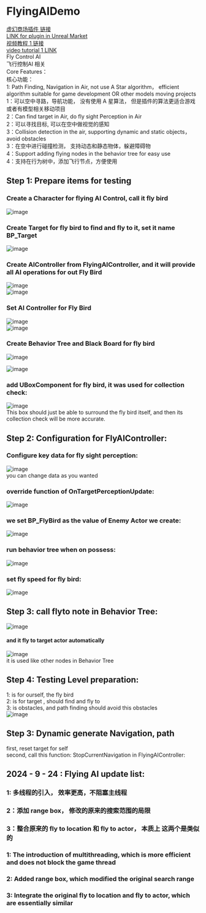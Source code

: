 # FlyingAIDemo   
[虚幻商场插件 链接](https://www.unrealengine.com/marketplace/en-US/product/flyingai)  
[LINK for plugin in Unreal Market](https://www.unrealengine.com/marketplace/en-US/product/flyingai)  
[视频教程 1 链接](https://www.bilibili.com/video/BV1um421n75k/)  
[video tutorial 1 LINK](https://youtu.be/KbilJDFAxOA)  
Fly Control AI   
飞行控制AI 相关   
Core Features：  
核心功能：   
1: Path Finding, Navigation in Air, not use A Star algorithm， efficient algorithm suitable for game development OR other models moving projects   
1：可以空中寻路，导航功能， 没有使用 A 星算法， 但是插件的算法更适合游戏 或者有模型相关移动项目    
2：Can find target in Air, do fly sight Perception in Air   
2：可以寻找目标, 可以在空中做视觉的感知   
3：Collision detection in the air, supporting dynamic and static objects，avoid obstacles   
3：在空中进行碰撞检测， 支持动态和静态物体，躲避障碍物   
4：Support adding flying nodes in the behavior tree for easy use   
4：支持在行为树中，添加飞行节点，方便使用   


## Step 1: Prepare items for testing   
### Create a Character for flying AI Control, call it fly bird   
![image](https://github.com/WanWanHa/MarketPlaceDemo/assets/8192020/d692ee8a-c593-401d-9699-05f222a48ea1)    
### Create Target for fly bird to find and fly to it, set it name BP_Target   
![image](https://github.com/WanWanHa/MarketPlaceDemo/assets/8192020/659cb305-d9a5-4c33-9abf-617e402ebeb9)   
### Create AIController from FlyingAIController, and it will provide all AI operations for out Fly Bird   
![image](https://github.com/WanWanHa/MarketPlaceDemo/assets/8192020/445a1369-332b-4d5e-91e7-a7f94a04e651)    
![image](https://github.com/WanWanHa/MarketPlaceDemo/assets/8192020/062ee379-fa83-44c2-999f-2e06fefd0bba)   
### Set AI Controller for Fly Bird   
![image](https://github.com/WanWanHa/MarketPlaceDemo/assets/8192020/dabb5d8c-ba67-472e-b620-6a0d99d1354c)   
![image](https://github.com/WanWanHa/MarketPlaceDemo/assets/8192020/2aeb7bd9-b713-40e5-a945-6c3b4e3e522b)   
### Create Behavior Tree and Black Board for  fly bird    
![image](https://github.com/WanWanHa/MarketPlaceDemo/assets/8192020/b1e02c7f-b369-4d79-a748-cf36655a4f6c)   
   
![image](https://github.com/WanWanHa/MarketPlaceDemo/assets/8192020/5261b224-42bf-42b6-81cf-c2a6e0bbbf0b)   
### add UBoxComponent for fly bird, it was used for collection check:   
![image](https://github.com/WanWanHa/MarketPlaceDemo/assets/8192020/65ee814a-ea47-4915-81a7-f64c39499091)    
This box should just be able to surround the fly bird itself, and then its collection check will be more accurate.   

## Step 2: Configuration for FlyAIController:   
### Configure key data for fly sight perception:      
![image](https://github.com/WanWanHa/MarketPlaceDemo/assets/8192020/f0265732-b6d6-454f-a8df-9c5b712b36df)   
you can change data as you wanted   

### override function of OnTargetPerceptionUpdate:      
![image](https://github.com/WanWanHa/MarketPlaceDemo/assets/8192020/8258116d-6202-41ce-b489-672ce62f0a14)     
### we set BP_FlyBird as the value of Enemy Actor we create:    
![image](https://github.com/WanWanHa/MarketPlaceDemo/assets/8192020/15aacdf7-9f85-4402-982a-b07ba5d70e57)    
### run behavior tree when on possess:    
![image](https://github.com/WanWanHa/MarketPlaceDemo/assets/8192020/fde532d4-3d70-42e0-8054-8e27eb11bf3e)    

### set fly speed for fly bird:    
![image](https://github.com/WanWanHa/MarketPlaceDemo/assets/8192020/1a55c432-d02d-4e1a-9296-ac6337f1132f)   


## Step 3: call flyto note in Behavior Tree:    
![image](https://github.com/WanWanHa/MarketPlaceDemo/assets/8192020/1227ad5f-69de-40d9-9123-1168f885dae8)    
#### and it fly to target actor automatically     
![image](https://github.com/WanWanHa/MarketPlaceDemo/assets/8192020/7de9bd5e-250a-46ab-8e19-97cf721606be)    
it is used like other nodes in Behavior Tree   


## Step 4: Testing Level preparation:     
1: is for ourself, the fly bird   
2: is for target , should find and fly to    
3: is obstacles, and path finding should avoid this obstacles  
![image](https://github.com/WanWanHa/MarketPlaceDemo/assets/8192020/504c106d-b885-4221-a790-8011fca874d4)     

## Step 3: Dynamic generate Navigation, path    
first, reset target for self    
second, call this function: StopCurrentNavigation in FlyingAIController:   


## 2024 - 9 - 24 : Flying AI update list:    
### 1:  多线程的引入， 效率更高，不阻塞主线程     
### 2：添加 range box， 修改的原来的搜索范围的局限    
### 3：整合原来的 fly to location  和 fly to actor， 本质上 这两个是类似的     

### 1: The introduction of multithreading, which is more efficient and does not block the game thread     
### 2: Added range box, which modified the original search range    
### 3: Integrate the original fly to location and fly to actor, which are essentially similar     

